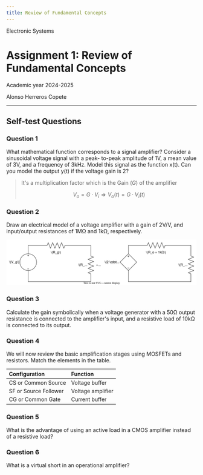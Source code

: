 ```yaml
---
title: Review of Fundamental Concepts
---
```


<style>
:root {
    --markdown-font-family: "Times New Roman", Times, serif;
    --markdown-font-size: 10.5pt;
}
</style>

<p class="supt1 center">Electronic Systems</p>

# Assignment 1: Review of Fundamental Concepts

<p class="subt2 center">
Academic year 2024-2025
</p>
<p class="subt2 center">
Alonso Herreros Copete
</p>

---

## Self-test Questions

### Question 1
What mathematical function corresponds to a signal amplifier? Consider a sinusoidal voltage signal
with a peak- to-peak amplitude of 1V, a mean value of 3V, and a frequency of 3kHz. Model this signal
as the function x(t). Can you model the output y(t) if the voltage gain is 2?

> It's a multiplication factor which is the Gain ($G$) of the amplifier
>
> $$V_o = G · V_i ⇒ V_o(t) = G · V_i(t)$$

### Question 2
Draw an electrical model of a voltage amplifier with a gain of 2V/V, and input/output resistances of
1MΩ and 1kΩ, respectively.

![alt](figures/fig1.2.drawio.svg)

### Question 3
Calculate the gain symbolically when a voltage generator with a 50Ω output resistance is connected
to the amplifier's input, and a resistive load of 10kΩ is connected to its output.

### Question 4
We will now review the basic amplification stages using MOSFETs and resistors. Match the elements in
the table.

| Configuration         | Function          |
| :-------------------- | :---------------- |
| CS or Common Source   | Voltage buffer    |
| SF or Source Follower | Voltage amplifier |
| CG or Common Gate     | Current buffer    |

### Question 5
What is the advantage of using an active load in a CMOS amplifier instead of a resistive load?

### Question 6
What is a virtual short in an operational amplifier?
